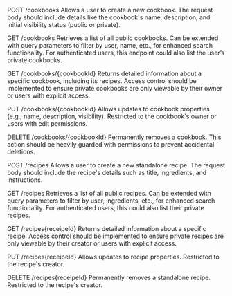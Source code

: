 POST /cookbooks
Allows a user to create a new cookbook. The request body should include details like the cookbook's name, description, and initial visibility status (public or private).

GET /cookbooks
Retrieves a list of all public cookbooks. Can be extended with query parameters to filter by user, name, etc., for enhanced search functionality. For authenticated users, this endpoint could also list the user’s private cookbooks.

GET /cookbooks/{cookbookId}
Returns detailed information about a specific cookbook, including its recipes. Access control should be implemented to ensure private cookbooks are only viewable by their owner or users with explicit access.

PUT /cookbooks/{cookbookId}
Allows updates to cookbook properties (e.g., name, description, visibility). Restricted to the cookbook's owner or users with edit permissions.

DELETE /cookbooks/{cookbookId}
Permanently removes a cookbook. This action should be heavily guarded with permissions to prevent accidental deletions.

POST /recipes
Allows a user to create a new standalone recipe. The request body should include the recipe's details such as title, ingredients, and instructions.

GET /recipes
Retrieves a list of all public recipes. Can be extended with query parameters to filter by user, ingredients, etc., for enhanced search functionality. For authenticated users, this could also list their private recipes.

GET /recipes{receipeId}
Returns detailed information about a specific recipe. Access control should be implemented to ensure private recipes are only viewable by their creator or users with explicit access.

PUT /recipes{receipeId}
Allows updates to recipe properties. Restricted to the recipe's creator.

DELETE /recipes{receipeId}
Permanently removes a standalone recipe. Restricted to the recipe's creator.
